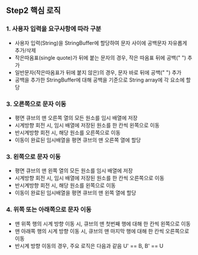 ## Step2 핵심 로직
### 1. 사용자 입력을 요구사항에 따라 구분
* 사용자 입력(String)을 StringBuffer에 할당하여 문자 사이에 공백문자 자유롭게 추가/삭제
* 작은따옴표(single quote)가 뒤에 붙는 문자의 경우, 작은 따옴표 뒤에 공백(" ") 추가
* 일반문자(작은따옴표가 뒤에 붙지 않은)의 경우, 문자 바로 뒤에 공백(" ") 추가
* 공백을 추가한 StringBuffer에 대해 공백을 기준으로 String array에 각 요소에 할당
### 3. 오른쪽으로 문자 이동
* 평면 큐브의 맨 오른쪽 열의 모든 원소를 임시 배열에 저장
* 시계방향 회전 시, 임시 배열에 저장된 원소를 한 칸씩 왼쪽으로 이동
* 반시계방향 회전 시, 해당 원소를 오른쪽으로 이동
* 이동이 완료된 임시배열을 평면 큐브의 맨 오른쪽 열에 할당
### 3. 왼쪽으로 문자 이동
* 평면 큐브의 맨 왼쪽 열의 모든 원소를 임시 배열에 저장
* 시계방향 회전 시, 임시 배열에 저장된 원소를 한 칸씩 오른쪽으로 이동
* 반시계방향 회전 시, 해당 원소를 왼쪽으로 이동
* 이동이 완료된 임시배열을 평면 큐브의 맨 왼쪽 열에 할당
### 4. 위쪽 또는 아래쪽으로 문자 이동
* 맨 위쪽 행의 시계 방향 이동 시, 큐브의 맨 첫번째 행에 대해 한 칸씩 왼쪽으로 이동
* 맨 아래쪽 행의 시계 방향 이동 시, 큐브의 맨 마지막 행에 대해 한 칸씩 오른쪽으로 이동
* 반시계 방향 이동의 경우, 주요 로직은 다음과 같음 U' == B, B' == U
